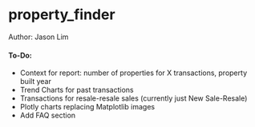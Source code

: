 # property_finder

Author: Jason Lim

#### To-Do:
+ Context for report: number of properties for X transactions, property built year
+ Trend Charts for past transactions
+ Transactions for resale-resale sales (currently just New Sale-Resale)
+ Plotly charts replacing Matplotlib images
+ Add FAQ section
